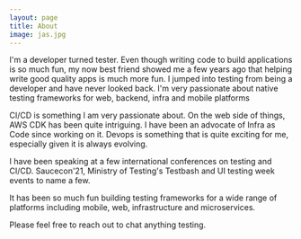 ```yaml
---
layout: page
title: About
image: jas.jpg
---
```

I'm a developer turned tester. Even though writing code to build applications is so much fun, my now best friend showed me a few years ago that helping write good quality apps is much more fun. I jumped into testing from being a developer and have never looked back. I'm very passionate about native testing frameworks for web, backend, infra and mobile platforms

CI/CD is something I am very passionate about. On the web side of things, AWS CDK has been quite intriguing. I have been an advocate of Infra as Code since working on it. Devops is something that is quite exciting for me, especially given it is always evolving.

I have been speaking at a few international conferences on testing and CI/CD. Saucecon'21, Ministry of Testing's Testbash and UI testing week events to name a few. 

It has been so much fun building testing frameworks for a wide range of platforms including mobile, web, infrastructure and microservices.

Please feel free to reach out to chat anything testing.